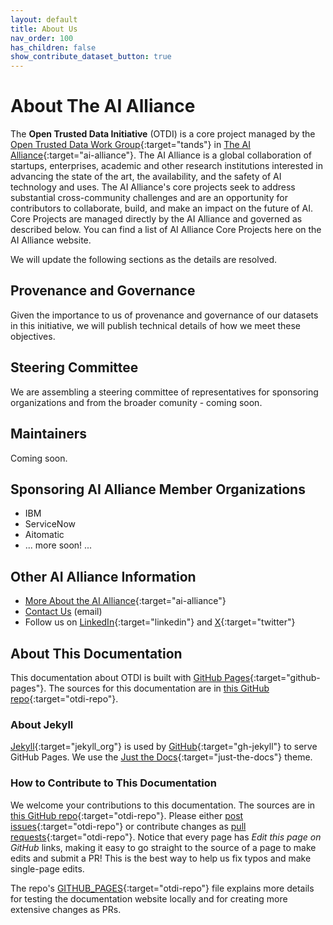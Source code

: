 ```yaml
---
layout: default
title: About Us
nav_order: 100
has_children: false
show_contribute_dataset_button: true
---
```


# About The AI Alliance

The **Open Trusted Data Initiative** (OTDI) is a core project managed by the [Open Trusted Data Work Group](https://thealliance.ai/focusareas/foundation-models){:target="tands"} in [The AI Alliance](https://thealliance.ai){:target="ai-alliance"}. The AI Alliance is a global collaboration of startups, enterprises, academic and other research institutions interested in advancing the state of the art, the availability, and the safety of AI technology and uses. The AI Alliance's core projects seek to address substantial cross-community challenges and are an opportunity for contributors to collaborate, build, and make an impact on the future of AI. Core Projects are managed directly by the AI Alliance and governed as described below. You can find a list of AI Alliance Core Projects here on the AI Alliance website.

We will update the following sections as the details are resolved.

## Provenance and Governance

Given the importance to us of provenance and governance of our datasets in this initiative, we will publish technical details of how we meet these objectives.

## Steering Committee

We are assembling a steering committee of representatives for sponsoring organizations and from the broader comunity - coming soon.

## Maintainers

Coming soon.

## Sponsoring AI Alliance Member Organizations

* IBM
* ServiceNow
* Aitomatic
* ... more soon! ...

## Other AI Alliance Information

* [More About the AI Alliance](https://thealliance.ai/about-aia){:target="ai-alliance"}
* [Contact Us](mailto:contact@thealliance.ai) (email)
* Follow us on [LinkedIn](https://www.linkedin.com/company/the-aialliance/){:target="linkedin"} and [X](https://x.com/thealliance_ai){:target="twitter"}

## About This Documentation

This documentation about OTDI is built with [GitHub Pages](https://pages.github.com/){:target="github-pages"}. The sources for this documentation are in [this GitHub repo](https://github.com/The-AI-Alliance/open-trusted-data-initiative/tree/main/docs){:target="otdi-repo"}.

### About Jekyll

[Jekyll](https://github.com/jekyll){:target="jekyll_org"} is used by [GitHub](https://github.com/jekyll/jekyll){:target="gh-jekyll"} to serve GitHub Pages. We use the [Just the Docs](https://just-the-docs.github.io/just-the-docs/){:target="just-the-docs"} theme.

### How to Contribute to This Documentation

We welcome your contributions to this documentation. The sources are in [this GitHub repo](https://github.com/The-AI-Alliance/open-trusted-data-initiative){:target="otdi-repo"}. Please either [post issues](https://github.com/The-AI-Alliance/open-trusted-data-initiative/issues){:target="otdi-repo"} or contribute changes as [pull requests](https://github.com/The-AI-Alliance/open-trusted-data-initiative/pulls){:target="otdi-repo"}. Notice that every page has _Edit this page on GitHub_ links, making it easy to go straight to the source of a page to make edits and submit a PR! This is the best way to help us fix typos and make single-page edits.

The repo's [GITHUB_PAGES](https://github.com/The-AI-Alliance/open-trusted-data-initiative/blob/main/GITHUB_PAGES.md){:target="otdi-repo"} file explains more details for testing the documentation website locally and for creating more extensive changes as PRs.
